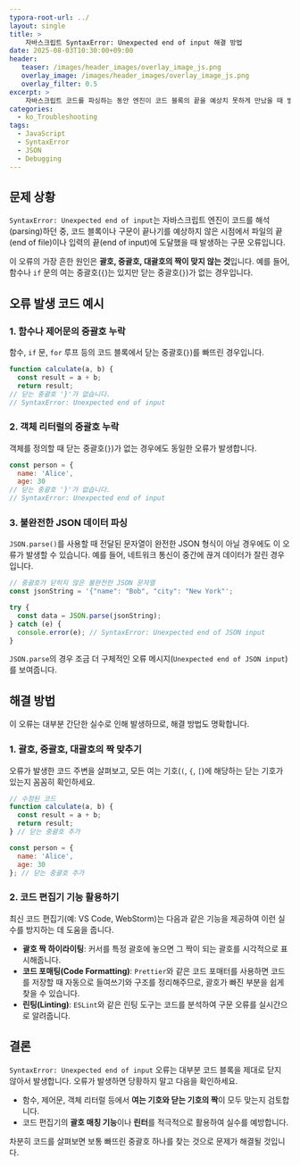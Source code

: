 ```yaml
---
typora-root-url: ../
layout: single
title: >
    자바스크립트 SyntaxError: Unexpected end of input 해결 방법
date: 2025-08-03T10:30:00+09:00
header:
   teaser: /images/header_images/overlay_image_js.png
   overlay_image: /images/header_images/overlay_image_js.png
   overlay_filter: 0.5
excerpt: >
    자바스크립트 코드를 파싱하는 동안 엔진이 코드 블록의 끝을 예상치 못하게 만났을 때 발생하는 `SyntaxError: Unexpected end of input` 오류의 일반적인 원인과 해결책을 알아봅니다.
categories:
  - ko_Troubleshooting
tags:
  - JavaScript
  - SyntaxError
  - JSON
  - Debugging
---
```


## 문제 상황

`SyntaxError: Unexpected end of input`는 자바스크립트 엔진이 코드를 해석(parsing)하던 중, 코드 블록이나 구문이 끝나기를 예상하지 않은 시점에서 파일의 끝(end of file)이나 입력의 끝(end of input)에 도달했을 때 발생하는 구문 오류입니다.

이 오류의 가장 흔한 원인은 **괄호, 중괄호, 대괄호의 짝이 맞지 않는 것**입니다. 예를 들어, 함수나 `if` 문의 여는 중괄호(`{`)는 있지만 닫는 중괄호(`}`)가 없는 경우입니다.

## 오류 발생 코드 예시

### 1. 함수나 제어문의 중괄호 누락

함수, `if` 문, `for` 루프 등의 코드 블록에서 닫는 중괄호(`}`)를 빠뜨린 경우입니다.

```javascript
function calculate(a, b) {
  const result = a + b;
  return result;
// 닫는 중괄호 '}'가 없습니다.
// SyntaxError: Unexpected end of input
```

### 2. 객체 리터럴의 중괄호 누락

객체를 정의할 때 닫는 중괄호(`}`)가 없는 경우에도 동일한 오류가 발생합니다.

```javascript
const person = {
  name: 'Alice',
  age: 30
// 닫는 중괄호 '}'가 없습니다.
// SyntaxError: Unexpected end of input
```

### 3. 불완전한 JSON 데이터 파싱

`JSON.parse()`를 사용할 때 전달된 문자열이 완전한 JSON 형식이 아닐 경우에도 이 오류가 발생할 수 있습니다. 예를 들어, 네트워크 통신이 중간에 끊겨 데이터가 잘린 경우입니다.

```javascript
// 중괄호가 닫히지 않은 불완전한 JSON 문자열
const jsonString = '{"name": "Bob", "city": "New York"'; 

try {
  const data = JSON.parse(jsonString);
} catch (e) {
  console.error(e); // SyntaxError: Unexpected end of JSON input
}
```

`JSON.parse`의 경우 조금 더 구체적인 오류 메시지(`Unexpected end of JSON input`)를 보여줍니다.

## 해결 방법

이 오류는 대부분 간단한 실수로 인해 발생하므로, 해결 방법도 명확합니다.

### 1. 괄호, 중괄호, 대괄호의 짝 맞추기

오류가 발생한 코드 주변을 살펴보고, 모든 여는 기호(`(`, `{`, `[`)에 해당하는 닫는 기호가 있는지 꼼꼼히 확인하세요.

```javascript
// 수정된 코드
function calculate(a, b) {
  const result = a + b;
  return result;
} // 닫는 중괄호 추가

const person = {
  name: 'Alice',
  age: 30
}; // 닫는 중괄호 추가
```

### 2. 코드 편집기 기능 활용하기

최신 코드 편집기(예: VS Code, WebStorm)는 다음과 같은 기능을 제공하여 이런 실수를 방지하는 데 도움을 줍니다.

-   **괄호 짝 하이라이팅**: 커서를 특정 괄호에 놓으면 그 짝이 되는 괄호를 시각적으로 표시해줍니다.
-   **코드 포매팅(Code Formatting)**: `Prettier`와 같은 코드 포매터를 사용하면 코드를 저장할 때 자동으로 들여쓰기와 구조를 정리해주므로, 괄호가 빠진 부분을 쉽게 찾을 수 있습니다.
-   **린팅(Linting)**: `ESLint`와 같은 린팅 도구는 코드를 분석하여 구문 오류를 실시간으로 알려줍니다.

## 결론

`SyntaxError: Unexpected end of input` 오류는 대부분 코드 블록을 제대로 닫지 않아서 발생합니다. 오류가 발생하면 당황하지 말고 다음을 확인하세요.

-   함수, 제어문, 객체 리터럴 등에서 **여는 기호와 닫는 기호의 짝**이 모두 맞는지 검토합니다.
-   코드 편집기의 **괄호 매칭 기능**이나 **린터**를 적극적으로 활용하여 실수를 예방합니다.

차분히 코드를 살펴보면 보통 빠뜨린 중괄호 하나를 찾는 것으로 문제가 해결될 것입니다.
